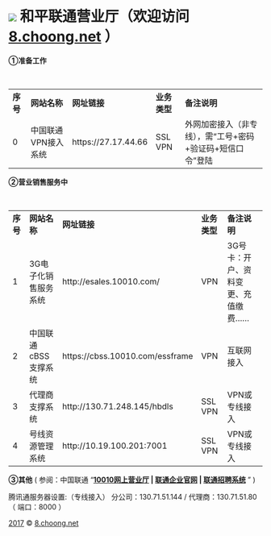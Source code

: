 # <img src="/images/Messenger.ico"/> 和平联通营业厅（欢迎访问 <a href="http://8.choong.net/" title="和平联通营业厅">8.choong.net</a>  ）


<B>①准备工作</B>
<table>
    <tr><td><B>序号</B></td>
        <td><B>网站名称</B></td>
        <td><B>网址链接</B></td>
        <td><B>业务类型</B></td>
        <td><B>备注说明</B></td>
    </tr>   
    <tr><td>0</td>
        <td>中国联通VPN接入系统</td>
         <td>https://27.17.44.66</td>
         <td>SSL VPN</td>
         <td>外网加密接入（非专线），需“工号+密码+验证码+短信口令”登陆</td>
    </tr>  
</table>

<B>②营业销售服务中</B>
<table>
    <tr><td><B>序号</B></td>
        <td><B>网站名称</B></td>
        <td><B>网址链接</B></td>
        <td><B>业务类型</B></td>
        <td><B>备注说明</B></td>
    </tr>  
     <tr><td>1</td>
        <td>3G电子化销售服务系统</td>
         <td>http://esales.10010.com/</td>
         <td>VPN</td>
         <td>3G号卡：开户、资料变更、充值缴费……</td>
    </tr>   
     <tr><td>2</td>
        <td>中国联通cBSS支撑系统</td>
         <td>https://cbss.10010.com/essframe</td>
         <td>VPN</td>
         <td>互联网接入</td>
    </tr> 
     <tr><td>3</td>
        <td>代理商支撑系统</td>
         <td>http://130.71.248.145/hbdls</td>
         <td>SSL VPN</td>
         <td>VPN或专线接入</td>
    </tr> 
     <tr><td>4</td>
        <td>号线资源管理系统</td>
         <td>http://10.19.100.201:7001</td>
         <td>SSL VPN</td>
         <td>VPN或专线接入</td>
    </tr> 
</table>

<B>③其他</B>
( 参阅：中国联通 “<B><a href="http://www.10010.com/" target="_blank">10010网上营业厅</a> 
| <a href="http://www.chinaunicom.com/" target="_blank">联通企业官网</a> 
| <a href="http://zhaopin.chinaunicom.com/" target="_blank">联通招聘系统</a></B> ” )

腾讯通服务器设置:（专线接入）  分公司：130.71.51.144 / 代理商：130.71.51.80 （ 端口：8000 ）

<a href="rili.html" title="万年历">2017</a> &copy; <a href="//8.choong.net" title="虫虫物语 | 乐哥在线">8.choong.net</a>
